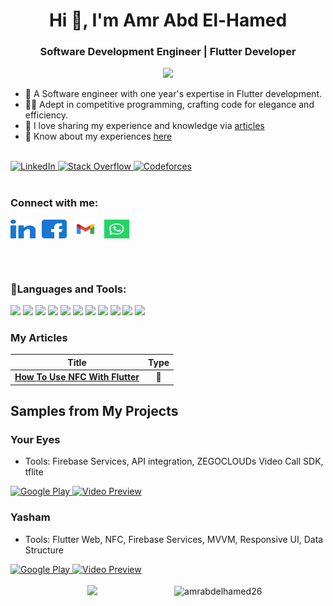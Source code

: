 <h1 align="center">Hi 👋, I'm Amr Abd El-Hamed </h1>
<h3 align="center">Software Development Engineer | Flutter Developer </h3>
<p align="center">
    <img id="preview" src="https://komarev.com/ghpvc/?username=amrabdelhamed26&color=grey">
</p>

- 🌱 A Software engineer with one year's expertise in Flutter development. 
- 👨‍💻 Adept in competitive programming, crafting code for elegance and efficiency.
- 📝 I love sharing my experience and knowledge via [articles](https://medium.com/@amr2652001) 
- 📄 Know about my experiences [here](https://drive.google.com/file/d/1z7tL-SC20Rb4Wxxv8P8jVCoU_tp_SgoE/view?usp=drivesdk)


<br>
<div> 
  <a href="https://www.linkedin.com/in/amr-abd-el-hamed-6323b6221/" target="_blank">
    <img src="https://img.shields.io/badge/LinkedIn-0077B5?style=for-the-badge&logo=linkedin&logoColor=white" alt="LinkedIn">
  </a>
  <a href="https://stackoverflow.com/users/22231038/amr-abd-elhamed" target="_blank">
    <img src="https://img.shields.io/badge/Stack_Overflow-F58025?style=for-the-badge&logo=stackoverflow&logoColor=white" alt="Stack Overflow">
  </a>
  <a href="https://codeforces.com/profile/AmrAbdElHamed" target="_blank">
    <img src="https://img.shields.io/badge/Codeforces-1F8ACB?style=for-the-badge&logo=codeforces&logoColor=white" alt="Codeforces">
  </a>
</div>

<br>




<div>
  <h3 align="left">Connect with me:</h3>
  <p align="left" style="display: flex; gap: 10px;">
    <a href="https://www.linkedin.com/in/amr-abd-el-hamed-6323b6221/" target="blank" style="text-decoration: none;">
      <img align="left" src="https://raw.githubusercontent.com/teamedwardforever/Readme-Generator/71f25dd8b98329b168142a6b782a107b75eab178/svg/Social/linked-in-alt.svg" alt="Amr Abd ElHamed" height="30" width="40" />
    </a>
    <a href="https://www.facebook.com/profile.php?id=100005334434627" target="blank" style="text-decoration: none;">
      <img align="left" src="https://raw.githubusercontent.com/teamedwardforever/Readme-Generator/71f25dd8b98329b168142a6b782a107b75eab178/svg/Social/facebook.svg" alt="Amr Abd ElHamed" height="30" width="40" />
    </a>
    <a href="mailto:amr2652001@gmail.com" target="blank" style="text-decoration: none;">
      <img align="left" src="https://raw.githubusercontent.com/edent/SuperTinyIcons/master/images/svg/gmail.svg" alt="amr2652001@gmail.com" height="30" width="40" />
    </a>
    <a href="https://wa.me/201005734569" target="blank" style="text-decoration: none;">
      <img align="left" src="https://raw.githubusercontent.com/edent/SuperTinyIcons/master/images/svg/whatsapp.svg" alt="Amr Abd ElHamed" height="30" width="40" />
    </a>
  </p>
</div>








<br>
<br>


<h3 align="left">🔧Languages and Tools:</h3>

![](https://img.shields.io/badge/Editor-VS_code-informational?style=flat&logo=visual-studio-code&logoColor=white&color=blue)
![](https://img.shields.io/badge/Editor-Android_Studio-informational?style=flat&logo=android-studio&logoColor=white&color=blue)
![](https://img.shields.io/badge/Code-Dart-informational?style=flat&logo=dart&logoColor=white&color=blue)
![](https://img.shields.io/badge/Code-Java-informational?style=flat&logo=java&logoColor=white&color=blue)
![](https://img.shields.io/badge/Code-Kotlin-informational?style=flat&logo=kotlin&logoColor=white&color=blue)
![](https://img.shields.io/badge/Code-Python-informational?style=flat&logo=python&logoColor=white&color=blue)
![](https://img.shields.io/badge/Tools-MySQL-informational?style=flat&logo=mysql&logoColor=white&color=blue)
![](https://img.shields.io/badge/Tools-SQLite-informational?style=flat&logo=sqlite&logoColor=white&color=blue)
![](https://img.shields.io/badge/Tools-Firebase-informational?style=flat&logo=firebase&logoColor=white&color=blue)
![](https://img.shields.io/badge/Tools-Codemagic-informational?style=flat&logo=codemagic&logoColor=white&color=blue)
![](https://img.shields.io/badge/Tools-Figma-informational?style=flat&logo=figma&logoColor=white&color=blue)

### My Articles

| Title | Type |
| ------------- | :-------------: |
| [**How To Use NFC With Flutter**](https://medium.com/@amr2652001/nfc-with-flutter-1c889fafe083) | 📝 |


## Samples from My Projects

### Your Eyes
- Tools: Firebase Services, API integration, ZEGOCLOUDs Video Call SDK, tflite

<div style="display: flex; gap: 20px;">
    <div style="text-align: center;">
        <a href="https://play.google.com/store/apps/details?id=com.app.your_eyes&pli=1" target="_blank">
            <img src="https://img.shields.io/badge/Google_Play-414141?style=for-the-badge&logo=google-play&logoColor=white" alt="Google Play">
        </a>
        <a href="https://www.linkedin.com/feed/update/urn:li:activity:7090810953637761024?utm_source=share&utm_medium=member_desktop" target="_blank">
            <img src="https://img.shields.io/badge/Video_Preview-FF0000?style=for-the-badge&logo=youtube&logoColor=white" alt="Video Preview">
        </a>
    </div>
</div>

### Yasham
- Tools: Flutter Web, NFC, Firebase Services, MVVM, Responsive UI, Data Structure

<div style="display: flex; gap: 20px;">
    <div style="text-align: center;">
        <a href="https://play.google.com/store/apps/details?id=com.yasham.app.yasham" target="_blank">
            <img src="https://img.shields.io/badge/Google_Play-414141?style=for-the-badge&logo=google-play&logoColor=white" alt="Google Play">
        </a>
        <a href="https://www.linkedin.com/posts/amr-abd-el-hamed-6323b6221_flutter-appdevelopment-firebase-activity-7201643102296539138-X0l5?utm_source=share&utm_medium=member_desktop" target="_blank">
            <img src="https://img.shields.io/badge/Video_Preview-FF0000?style=for-the-badge&logo=youtube&logoColor=white" alt="Video Preview">
        </a>
    </div>
</div>



<br>





<div style="display: flex; justify-content: center; align-items: center;">
    <a href="https://leetcode.com/amr2652001/" target="_blank" style="flex: 1; text-align: center;">
        <img width="48%" src="https://leetcode.card.workers.dev/amr2652001?theme=dark&font=baloo&extension=null&border=2&border_radius=8">
    </a>
    <img src="https://github-readme-streak-stats.herokuapp.com/?user=amrabdelhamed26&" alt="amrabdelhamed26" style="flex: 1; max-width: 48%;">
</div>

